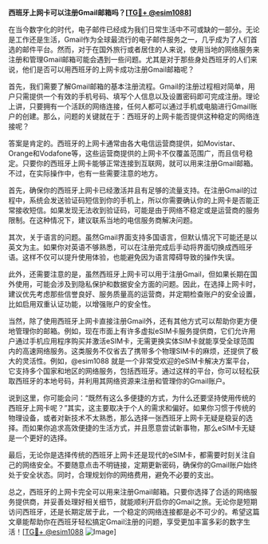 **西班牙上网卡可以注册Gmail邮箱吗？[[TG💪+ @esim1088](https://t.me/s/esim1088)]**

在当今数字化的时代，电子邮件已经成为我们日常生活中不可或缺的一部分。无论是工作还是生活，Gmail作为全球最流行的电子邮件服务之一，几乎成为了人们首选的邮件平台。然而，对于在国外旅行或者居住的人来说，使用当地的网络服务来注册和管理Gmail邮箱可能会遇到一些问题。尤其是对于那些身处西班牙的人们来说，他们是否可以用西班牙的上网卡成功注册Gmail邮箱呢？

首先，我们需要了解Gmail邮箱的基本注册流程。Gmail的注册过程相对简单，用户只需提供一个有效的手机号码、填写个人信息以及设置密码即可完成注册。理论上讲，只要拥有一个活跃的网络连接，任何人都可以通过手机或电脑进行Gmail账户的创建。那么，问题的关键就在于：西班牙的上网卡能否提供这种稳定的网络连接呢？

答案是肯定的。西班牙的上网卡通常由各大电信运营商提供，如Movistar、Orange和Vodafone等，这些运营商提供的上网卡不仅覆盖范围广，而且信号稳定。只要你的西班牙上网卡能够正常连接到互联网，就可以用来注册Gmail邮箱。不过，在实际操作中，也有一些需要注意的地方。

首先，确保你的西班牙上网卡已经激活并且有足够的流量支持。在注册Gmail的过程中，系统会发送验证码短信到你的手机上，所以你需要确认你的上网卡是否能正常接收短信。如果发现无法收到验证码，可能是由于网络不稳定或是运营商的服务限制。在这种情况下，建议联系当地的电信服务商解决问题。

其次，关于语言的问题。虽然Gmail界面支持多国语言，但默认情况下可能还是以英文为主。如果你对英语不够熟悉，可以在注册完成后手动将界面切换成西班牙语。这样不仅可以提升使用体验，也能避免因为语言障碍导致的操作失误。

此外，还需要注意的是，虽然西班牙上网卡可以用于注册Gmail，但如果长期在国外使用，可能会涉及到隐私保护和数据安全方面的问题。因此，在选择上网卡时，建议优先考虑那些信誉良好、服务质量高的运营商，并定期检查账户的安全设置，比如启用双重认证功能，以增强账户的安全性。

当然，除了使用西班牙上网卡直接注册Gmail外，还有其他方式可以帮助你更方便地管理你的邮箱。例如，现在市面上有许多虚拟eSIM卡服务提供商，它们允许用户通过手机应用程序购买并激活eSIM卡，无需更换实体SIM卡就能享受全球范围内的高速网络服务。这类服务不仅省去了携带多个物理SIM卡的麻烦，还提供了极大的灵活性。例如，@esim1088 就是一个非常受欢迎的eSIM卡解决方案平台，它支持多个国家和地区的网络服务，包括西班牙。通过这样的平台，你可以轻松获取西班牙的本地号码，并利用其网络资源来注册和管理你的Gmail账户。

说到这里，你可能会问：“既然有这么多便捷的方式，为什么还要坚持使用传统的西班牙上网卡呢？”其实，这主要取决于个人的需求和偏好。如果你习惯于传统的物理设备，或者对新技术不太熟悉，那么选择一张西班牙上网卡无疑是稳妥的选择。而如果你追求高效便捷的生活方式，并且愿意尝试新事物，那么eSIM卡无疑是一个更好的选择。

最后，无论你是选择传统的西班牙上网卡还是现代的eSIM卡，都需要时刻关注自己的网络安全。不要随意点击不明链接，定期更新密码，确保你的Gmail账户始终处于安全状态。同时，合理规划你的网络费用，避免不必要的支出。

总之，西班牙的上网卡完全可以用来注册Gmail邮箱。只要你选择了合适的网络服务提供商，并妥善处理好相关细节，就能顺利开启你的Gmail之旅。无论你是短期访问西班牙，还是长期定居于此，一个稳定的网络连接都是必不可少的。希望这篇文章能帮助你在西班牙轻松搞定Gmail注册的问题，享受更加丰富多彩的数字生活！[[TG💪+ @esim1088](https://t.me/s/esim1088) ![Image](https://i.postimg.cc/4NQfJmqS/Snipaste-2025-05-13-00-14-12.png)]